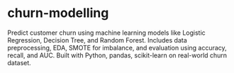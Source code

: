 # churn-modelling
Predict customer churn using machine learning models like Logistic Regression, Decision Tree, and Random Forest. Includes data preprocessing, EDA, SMOTE for imbalance, and evaluation using accuracy, recall, and AUC. Built with Python, pandas, scikit-learn on real-world churn dataset.

